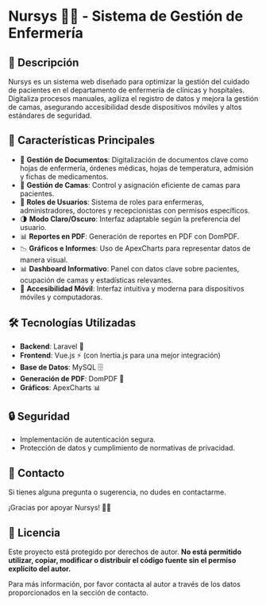 # Nursys 🏥💉 - Sistema de Gestión de Enfermería

## 📌 Descripción
Nursys es un sistema web diseñado para optimizar la gestión del cuidado de pacientes en el departamento de enfermería de clínicas y hospitales. Digitaliza procesos manuales, agiliza el registro de datos y mejora la gestión de camas, asegurando accesibilidad desde dispositivos móviles y altos estándares de seguridad.

## 🚀 Características Principales
- 📑 **Gestión de Documentos**: Digitalización de documentos clave como hojas de enfermería, órdenes médicas, hojas de temperatura, admisión y fichas de medicamentos.
- 🏥 **Gestión de Camas**: Control y asignación eficiente de camas para pacientes.
- 👥 **Roles de Usuarios**: Sistema de roles para enfermeras, administradores, doctores y recepcionistas con permisos específicos.
- 🌗 **Modo Claro/Oscuro**: Interfaz adaptable según la preferencia del usuario.
- 📊 **Reportes en PDF**: Generación de reportes en PDF con DomPDF.
- 📉 **Gráficos e Informes**: Uso de ApexCharts para representar datos de manera visual.
- 📊 **Dashboard Informativo**: Panel con datos clave sobre pacientes, ocupación de camas y estadísticas relevantes.
- 📱 **Accesibilidad Móvil**: Interfaz intuitiva y moderna para dispositivos móviles y computadoras.

## 🛠️ Tecnologías Utilizadas
- **Backend**: Laravel 🐘
- **Frontend**: Vue.js ⚡ (con Inertia.js para una mejor integración)
- **Base de Datos**: MySQL 🗄️
- **Generación de PDF**: DomPDF 📄
- **Gráficos**: ApexCharts 📊

## 🔒 Seguridad
- Implementación de autenticación segura.
- Protección de datos y cumplimiento de normativas de privacidad.

## 📧 Contacto
Si tienes alguna pregunta o sugerencia, no dudes en contactarme.

¡Gracias por apoyar Nursys! 💙🏥


## 📜 Licencia
Este proyecto está protegido por derechos de autor. **No está permitido utilizar, copiar, modificar o distribuir el código fuente sin el permiso explícito del autor.**

Para más información, por favor contacta al autor a través de los datos proporcionados en la sección de contacto.
